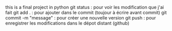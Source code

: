 <!-- trunk-ignore-all(markdownlint/MD041) -->
this is a final project in python
git status : pour voir les modification que j'ai fait
git add . : pour ajouter dans le commit (toujour à écrire avant commit)
git commit -m "message" : pour créer une nouvelle version
git push : pour enregistrer les modifications dans le dépot distant (github)
